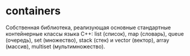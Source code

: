 # containers
 Собственная библиотека, реализующая основные стандартные контейнерные классы языка С++: list (список), map (словарь), queue (очередь), set (множество), stack (стек) и vector (вектор), array (массив), multiset (мультимножество).
